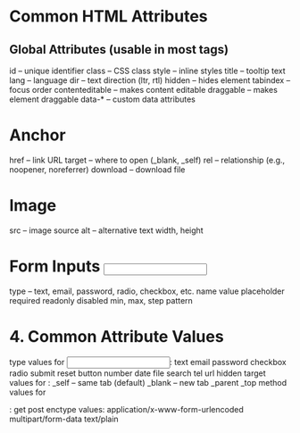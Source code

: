 # Common HTML Attributes

## Global Attributes (usable in most tags)
id – unique identifier
class – CSS class
style – inline styles
title – tooltip text
lang – language
dir – text direction (ltr, rtl)
hidden – hides element
tabindex – focus order
contenteditable – makes content editable
draggable – makes element draggable
data-* – custom data attributes

# Anchor <a>
href – link URL
target – where to open (_blank, _self)
rel – relationship (e.g., noopener, noreferrer)
download – download file
# Image <img>
src – image source
alt – alternative text
width, height
# Form Inputs <input>
type – text, email, password, radio, checkbox, etc.
name
value
placeholder
required
readonly
disabled
min, max, step
pattern
# 4. Common Attribute Values
type values for <input>:
text
email
password
checkbox
radio
submit
reset
button
number
date
file
search
tel
url
hidden
target values for <a>:
_self – same tab (default)
_blank – new tab
_parent
_top
method values for <form>:
get
post
enctype values:
application/x-www-form-urlencoded
multipart/form-data
text/plain